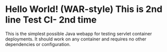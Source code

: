 Hello World! (WAR-style)
This is 2nd line
Test CI- 2nd time
===============

This is the simplest possible Java webapp for testing servlet container deployments.  It should work on any container and requires no other dependencies or configuration.
